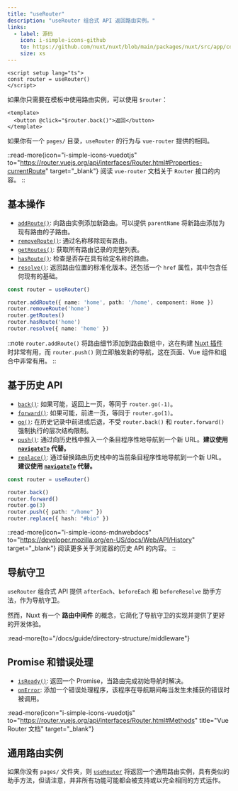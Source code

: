 ```yaml
---
title: "useRouter"
description: "useRouter 组合式 API 返回路由实例。"
links:
  - label: 源码
    icon: i-simple-icons-github
    to: https://github.com/nuxt/nuxt/blob/main/packages/nuxt/src/app/composables/router.ts
    size: xs
---
```


```vue [pages/index.vue]
<script setup lang="ts">
const router = useRouter()
</script>
```

如果你只需要在模板中使用路由实例，可以使用 `$router`：

```vue [pages/index.vue]
<template>
  <button @click="$router.back()">返回</button>
</template>
```

如果你有一个 `pages/` 目录，`useRouter` 的行为与 `vue-router` 提供的相同。

::read-more{icon="i-simple-icons-vuedotjs" to="https://router.vuejs.org/api/interfaces/Router.html#Properties-currentRoute" target="_blank"}
阅读 `vue-router` 文档关于 `Router` 接口的内容。
::

## 基本操作

- [`addRoute()`](https://router.vuejs.org/api/interfaces/Router.html#addRoute): 向路由实例添加新路由。可以提供 `parentName` 将新路由添加为现有路由的子路由。
- [`removeRoute()`](https://router.vuejs.org/api/interfaces/Router.html#removeRoute): 通过名称移除现有路由。
- [`getRoutes()`](https://router.vuejs.org/api/interfaces/Router.html#getRoutes): 获取所有路由记录的完整列表。
- [`hasRoute()`](https://router.vuejs.org/api/interfaces/Router.html#hasRoute): 检查是否存在具有给定名称的路由。
- [`resolve()`](https://router.vuejs.org/api/interfaces/Router.html#resolve): 返回路由位置的标准化版本。还包括一个 `href` 属性，其中包含任何现有的基础。

```ts [示例]
const router = useRouter()

router.addRoute({ name: 'home', path: '/home', component: Home })
router.removeRoute('home')
router.getRoutes()
router.hasRoute('home')
router.resolve({ name: 'home' })
```

::note
`router.addRoute()` 将路由细节添加到路由数组中，这在构建 [Nuxt 插件](/docs/guide/directory-structure/plugins) 时非常有用，而 `router.push()` 则立即触发新的导航，这在页面、Vue 组件和组合中非常有用。
::

## 基于历史 API

- [`back()`](https://router.vuejs.org/api/interfaces/Router.html#back): 如果可能，返回上一页，等同于 `router.go(-1)`。
- [`forward()`](https://router.vuejs.org/api/interfaces/Router.html#forward): 如果可能，前进一页，等同于 `router.go(1)`。
- [`go()`](https://router.vuejs.org/api/interfaces/Router.html#go): 在历史记录中前进或后退，不受 `router.back()` 和 `router.forward()` 强制执行的层次结构限制。
- [`push()`](https://router.vuejs.org/api/interfaces/Router.html#push): 通过向历史栈中推入一个条目程序性地导航到一个新 URL。**建议使用 [`navigateTo`](/docs/api/utils/navigate-to) 代替。**
- [`replace()`](https://router.vuejs.org/api/interfaces/Router.html#replace): 通过替换路由历史栈中的当前条目程序性地导航到一个新 URL。**建议使用 [`navigateTo`](/docs/api/utils/navigate-to) 代替。**

```ts [示例]
const router = useRouter()

router.back()
router.forward()
router.go(3)
router.push({ path: "/home" })
router.replace({ hash: "#bio" })
```

::read-more{icon="i-simple-icons-mdnwebdocs" to="https://developer.mozilla.org/en-US/docs/Web/API/History" target="_blank"}
阅读更多关于浏览器的历史 API 的内容。
::

## 导航守卫

`useRouter` 组合式 API 提供 `afterEach`、`beforeEach` 和 `beforeResolve` 助手方法，作为导航守卫。

然而，Nuxt 有一个 **路由中间件** 的概念，它简化了导航守卫的实现并提供了更好的开发体验。

:read-more{to="/docs/guide/directory-structure/middleware"}

## Promise 和错误处理

- [`isReady()`](https://router.vuejs.org/api/interfaces/Router.html#isReady): 返回一个 Promise，当路由完成初始导航时解决。
- [`onError`](https://router.vuejs.org/api/interfaces/Router.html#onError): 添加一个错误处理程序，该程序在导航期间每当发生未捕获的错误时被调用。

:read-more{icon="i-simple-icons-vuedotjs" to="https://router.vuejs.org/api/interfaces/Router.html#Methods" title="Vue Router 文档" target="_blank"}

## 通用路由实例

如果你没有 `pages/` 文件夹，则 [`useRouter`](/docs/api/composables/use-router) 将返回一个通用路由实例，具有类似的助手方法，但请注意，并非所有功能可能都会被支持或以完全相同的方式运作。